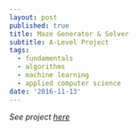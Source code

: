 ```yaml
---
layout: post
published: true
title: Maze Generator & Solver
subtitle: A-Level Project
tags:
  - fundamentals
  - algorithms
  - machine learning
  - applied computer science
date: '2016-11-13'
---
```



*See project [here](https://acesofglory.github.io/projects/maze-generator)*
